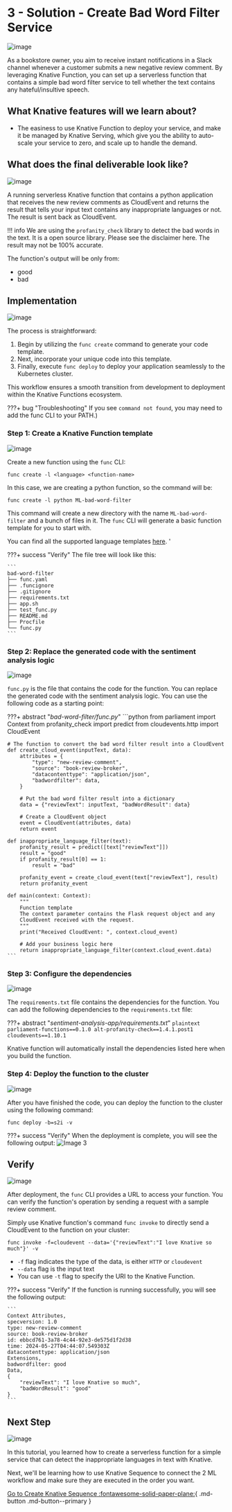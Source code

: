 
# **3 - Solution - Create Bad Word Filter Service**

![image](images/image4.png)

As a bookstore owner, you aim to receive instant notifications in a Slack channel whenever a customer submits a new negative review comment. By leveraging Knative Function, you can set up a serverless function that contains a simple bad word filter service to tell whether the text contains any hateful/insultive speech.

## **What Knative features will we learn about?**

- The easiness to use Knative Function to deploy your service, and make it be managed by Knative Serving, which give you the ability to auto-scale your service to zero, and scale up to handle the demand.

## **What does the final deliverable look like?**

![image](images/image2.png)

A running serverless Knative function that contains a python application that receives the new review comments as CloudEvent and returns the result that tells your input text contains any inappropriate languages or not. The result is sent back as CloudEvent.

!!! info
    We are using the `profanity_check` library to detect the bad words in the text. It is a open source library. Please see the disclaimer here. The result may not be 100% accurate.

The function's output will be only from:

- good
- bad

## **Implementation**

![image](images/image10.png)

The process is straightforward:

1. Begin by utilizing the `func create` command to generate your code template.
2. Next, incorporate your unique code into this template.
3. Finally, execute `func deploy` to deploy your application seamlessly to the Kubernetes cluster.

This workflow ensures a smooth transition from development to deployment within the Knative Functions ecosystem.

???+ bug "Troubleshooting"
    If you see `command not found`, you may need to add the func CLI to your PATH.)

### **Step 1: Create a Knative Function template**

![image](images/image6.png)

Create a new function using the `func` CLI:

```shell
func create -l <language> <function-name>
```

In this case, we are creating a python function, so the command will be:

```shell
func create -l python ML-bad-word-filter
```

This command will create a new directory with the name `ML-bad-word-filter` and a bunch of files in it. The `func` CLI will generate a basic function template for you to start with.

You can find all the supported language templates [here](https://knative.dev/docs/functions/).
'

???+ success "Verify"
    The file tree will look like this:

    ```
    bad-word-filter
    ├── func.yaml
    ├── .funcignore
    ├── .gitignore
    ├── requirements.txt
    ├── app.sh
    ├── test_func.py
    ├── README.md
    ├── Procfile
    └── func.py
    ```

### **Step 2: Replace the generated code with the sentiment analysis logic**

![image](images/image5.png)

`func.py` is the file that contains the code for the function. You can replace the generated code with the sentiment analysis logic. You can use the following code as a starting point:



???+ abstract "_bad-word-filter/func.py_"
    ```python
    from parliament import Context
    from profanity_check import predict
    from cloudevents.http import CloudEvent

    # The function to convert the bad word filter result into a CloudEvent
    def create_cloud_event(inputText, data):
        attributes = {
            "type": "new-review-comment",
            "source": "book-review-broker",
            "datacontenttype": "application/json",
            "badwordfilter": data,
        }

        # Put the bad word filter result into a dictionary
        data = {"reviewText": inputText, "badWordResult": data}

        # Create a CloudEvent object
        event = CloudEvent(attributes, data)
        return event

    def inappropriate_language_filter(text):
        profanity_result = predict([text["reviewText"]])
        result = "good"
        if profanity_result[0] == 1:
            result = "bad"
        
        profanity_event = create_cloud_event(text["reviewText"], result)
        return profanity_event

    def main(context: Context):
        """
        Function template
        The context parameter contains the Flask request object and any
        CloudEvent received with the request.
        """
        print("Received CloudEvent: ", context.cloud_event)

        # Add your business logic here
        return inappropriate_language_filter(context.cloud_event.data)
    ```

### **Step 3: Configure the dependencies**

![image](images/image8.png)

The `requirements.txt` file contains the dependencies for the function. You can add the following dependencies to the `requirements.txt` file:

???+ abstract "_sentiment-analysis-app/requirements.txt_"
    ```plaintext
    parliament-functions==0.1.0
    alt-profanity-check==1.4.1.post1
    cloudevents==1.10.1
    ```

Knative function will automatically install the dependencies listed here when you build the function.

### **Step 4: Deploy the function to the cluster**

![image](images/image1.png)

After you have finished the code, you can deploy the function to the cluster using the following command:

```shell
func deploy -b=s2i -v
```

???+ success "Verify"
    When the deployment is complete, you will see the following output:
    ![Image 3](images/image3.png)

## **Verify**

![image](images/image7.png)

After deployment, the `func` CLI provides a URL to access your function. You can verify the function's operation by sending a request with a sample review comment.

Simply use Knative function's command `func invoke` to directly send a CloudEvent to the function on your cluster:

```shell
func invoke -f=cloudevent --data='{"reviewText":"I love Knative so much"}' -v
```

- `-f` flag indicates the type of the data, is either `HTTP` or `cloudevent`
- `--data` flag is the input text
- You can use `-t` flag to specify the URI to the Knative Function.

???+ success "Verify"
    If the function is running successfully, you will see the following output:

    ```
    Context Attributes,
    specversion: 1.0
    type: new-review-comment
    source: book-review-broker
    id: ebbcd761-3a78-4c44-92e3-de575d1f2d38
    time: 2024-05-27T04:44:07.549303Z
    datacontenttype: application/json
    Extensions,
    badwordfilter: good
    Data,
    {
        "reviewText": "I love Knative so much",
        "badWordResult": "good"
    }
    ```


## **Next Step**

![image](images/image9.png)

In this tutorial, you learned how to create a serverless function for a simple service that can detect the inappropriate languages in text with Knative.

Next, we'll be learning how to use Knative Sequence to connect the 2 ML workflow and make sure they are executed in the order you want.

[Go to Create Knative Sequence :fontawesome-solid-paper-plane:](../page-4/pg4-sequence.md){ .md-button .md-button--primary }

